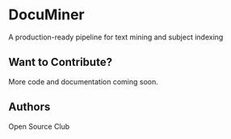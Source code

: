 # DocuMiner
A production-ready pipeline for text mining and subject indexing

## Want to Contribute?

More code and documentation coming soon.

## Authors

Open Source Club
